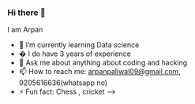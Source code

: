 ### Hi there 👋
I am Arpan 


- 🌱 I’m currently learning Data science
- � I do have 3 years of experience
- 💬 Ask me about anything about coding and hacking
- 📫 How to reach me: arpanpaliwal09@gmail.com, 9205616636(whatsapp no) 
- ⚡ Fun fact: Chess , cricket 
-->
